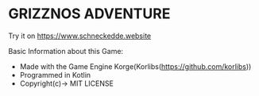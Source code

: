 # GRIZZNOS ADVENTURE



Try it on https://www.schneckedde.website

Basic Information about this Game:
- Made with the Game Engine Korge(Korlibs(https://github.com/korlibs))
- Programmed in Kotlin
- Copyright(c)-> MIT LICENSE 

